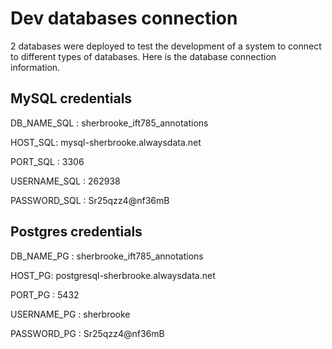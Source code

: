 # Dev databases connection

2 databases were deployed to test the development of a system to connect to different types of databases. Here is the database connection information.

## MySQL credentials

DB_NAME_SQL : sherbrooke_ift785_annotations

HOST_SQL: mysql-sherbrooke.alwaysdata.net

PORT_SQL : 3306

USERNAME_SQL : 262938

PASSWORD_SQL : Sr25qzz4@nf36mB

## Postgres credentials

DB_NAME_PG : sherbrooke_ift785_annotations

HOST_PG: postgresql-sherbrooke.alwaysdata.net

PORT_PG : 5432

USERNAME_PG : sherbrooke

PASSWORD_PG : Sr25qzz4@nf36mB
